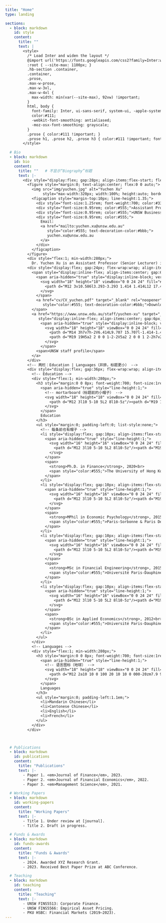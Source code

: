 ```yaml
---
title: "Home"
type: landing

sections:
  - block: markdown
    id: style
    content:
      title: ""
      text: |
        <style>
          /* Load Inter and widen the layout */
          @import url('https://fonts.googleapis.com/css2?family=Inter:wght@400;500;600;700&display=swap');
          :root { --site-max: 1100px; }
          .hb-section .container,
          .container,
          .prose,
          .max-w-prose,
          .max-w-3xl,
          .max-w-4xl {
            max-width: min(var(--site-max), 92vw) !important;
          }
          html, body {
            font-family: Inter, ui-sans-serif, system-ui, -apple-system, "Segoe UI", Roboto, "Helvetica Neue", Arial, sans-serif;
            color:#111;
            -webkit-font-smoothing: antialiased;
            -moz-osx-font-smoothing: grayscale;
          }
          .prose { color:#111 !important; }
          .prose h1, .prose h2, .prose h3 { color:#111 !important; font-weight:700; }
        </style>

  # Bio
  - block: markdown
    id: bio
    content:
      title: ""   # 不显示“Biography”标题
      text: |-
        <div style="display:flex; gap:28px; align-items:flex-start; flex-wrap:wrap;">
          <figure style="margin:0; text-align:center; flex:0 0 auto;">
            <img src="img/yuchen.jpg" alt="Yuchen Xu"
                 style="max-width:320px; width:100%; height:auto; border-radius:8px; display:block;">
            <figcaption style="margin-top:10px; line-height:1.35;">
              <div style="font-size:1.25rem; font-weight:700; color:#334155;">Yuchen XU</div>
              <div style="font-size:0.95rem; color:#555;">Assistant Professor in Finance</div>
              <div style="font-size:0.95rem; color:#555;">UNSW Business School</div>
              <div style="font-size:0.95rem; color:#555;">
                Email:
                <a href="mailto:yuchen.xu@unsw.edu.au"
                   style="color:#555; text-decoration-color:#bbb;">
                   yuchen.xu@unsw.edu.au
                </a>
              </div>
            </figcaption>
          </figure>
          <div style="flex:1; min-width:280px;">
            Dr. Yuchen Xu is an Assistant Professor (Senior Lecturer) in Finance at UNSW Business School. Previously, she was an Assistant Professor at Peking University HSBC Business School. Dr. Xu completed her undergraduate and postgraduate studies in Paris, where she received dual master's degrees in Financial Engineering (2014) and Economic Psychology (2015). After that, she obtained her Ph.D in Finance from the University of Hong Kong (2020). Her research interests span across quantitative financial history and empirical corporate finance. She places special emphasis on identifying the foundational factors that influence the enduring development of finance, in particular at its genesis. Her findings have been published in prestigious international journals, including the <strong><em>Journal of Finance</em></strong>, the <strong><em>Journal of Financial Economics</em></strong>, and <strong><em>Management Science</em></strong> among others.
          <div style="display:flex; gap:24px; flex-wrap:wrap; align-items:center; margin-top:16px;">
            <span style="display:inline-flex; align-items:center; gap:6px;">
              <span aria-hidden="true" style="display:inline-block; vertical-align:-0.15em;">
                <svg width="18" height="18" viewBox="0 0 24 24" fill="#444" xmlns="http://www.w3.org/2000/svg">
                  <path d="M12 3v10.586l3.293-3.293 1.414 1.414L12 17.414l-4.707-4.707 1.414-1.414L11 13.586V3h2zM5 19h14v2H5z"/>
                </svg>
              </span>
              <a href="cv/CV_yuchen.pdf" target="_blank" rel="noopener"
                 style="color:#555; text-decoration-color:#bbb;">Download my CV</a>
            </span>
            <a href="https://www.unsw.edu.au/staff/yuchen-xu" target="_blank" rel="noopener"
               style="display:inline-flex; align-items:center; gap:6px; color:#555; text-decoration-color:#bbb;">
                <span aria-hidden="true" style="display:inline-block; vertical-align:-0.15em;">
                  <svg width="18" height="18" viewBox="0 0 24 24" fill="#444" xmlns="http://www.w3.org/2000/svg">
                    <path d="M14 3h7v7h-2V6.414L9.707 15.707l-1.414-1.414L17.586 5H14V3z"/>
                    <path d="M19 19H5a2 2 0 0 1-2-2V5a2 2 0 0 1 2-2h7v2H5v12h12v-7h2v7a2 2 0 0 1-2 2z"/>
                  </svg>
                </span>
              <span>UNSW staff profile</span>
            </a>
          </div>
          <!-- 两栏：Education | Languages（并排，标题更小） -->
          <div style="display:flex; gap:36px; flex-wrap:wrap; align-items:flex-start; margin-top:18px;">
            <!-- Education -->
            <div style="flex:1; min-width:280px;">
              <h3 style="margin:0 0 8px; font-weight:700; font-size:1rem; line-height:1.5; display:flex; align-items:center; gap:8px;">
                <span aria-hidden="true" style="line-height:1;">
                  <!-- mortarboard（标题前的小帽子） -->
                  <svg width="18" height="18" viewBox="0 0 24 24" fill="#444" xmlns="http://www.w3.org/2000/svg">
                    <path d="M12 3l10 5-10 5L2 8l10-5z"/><path d="M19 11v3c0 3.3-3.58 6-7 6s-7-2.7-7-6v-3l7 3 7-3z"/>
                  </svg>
                </span>
                Education
              </h3>
              <ul style="margin:0; padding-left:0; list-style:none;">
                <!-- 每条前也有帽子 -->
                <li style="display:flex; gap:10px; align-items:flex-start; margin:0 0 10px;">
                  <span aria-hidden="true" style="line-height:1;">
                    <svg width="16" height="16" viewBox="0 0 24 24" fill="#444" xmlns="http://www.w3.org/2000/svg">
                      <path d="M12 3l10 5-10 5L2 8l10-5z"/><path d="M19 11v3c0 3.3-3.58 6-7 6s-7-2.7-7-6v-3l7 3 7-3z"/>
                    </svg>
                  </span>
                  <span>
                    <strong>Ph.D. in Finance</strong>, 2020<br>
                    <span style="color:#555;">The University of Hong Kong</span>
                  </span>
                </li>
                <li style="display:flex; gap:10px; align-items:flex-start; margin:0 0 10px;">
                  <span aria-hidden="true" style="line-height:1;">
                    <svg width="16" height="16" viewBox="0 0 24 24" fill="#444" xmlns="http://www.w3.org/2000/svg">
                      <path d="M12 3l10 5-10 5L2 8l10-5z"/><path d="M19 11v3c0 3.3-3.58 6-7 6s-7-2.7-7-6v-3l7 3 7-3z"/>
                    </svg>
                  </span>
                  <span>
                    <strong>MPhil in Economic Psychology</strong>, 2015<br>
                    <span style="color:#555;">Paris-Sorbonne & Paris Descartes (joint)</span>
                  </span>
                </li>
                <li style="display:flex; gap:10px; align-items:flex-start; margin:0 0 10px;">
                  <span aria-hidden="true" style="line-height:1;">
                    <svg width="16" height="16" viewBox="0 0 24 24" fill="#444" xmlns="http://www.w3.org/2000/svg">
                      <path d="M12 3l10 5-10 5L2 8l10-5z"/><path d="M19 11v3c0 3.3-3.58 6-7 6s-7-2.7-7-6v-3l7 3 7-3z"/>
                    </svg>
                  </span>
                  <span>
                    <strong>MSc in Financial Engineering</strong>, 2015<br>
                    <span style="color:#555;">Université Paris-Dauphine</span>
                  </span>
                </li>
                <li style="display:flex; gap:10px; align-items:flex-start; margin:0;">
                  <span aria-hidden="true" style="line-height:1;">
                    <svg width="16" height="16" viewBox="0 0 24 24" fill="#444" xmlns="http://www.w3.org/2000/svg">
                      <path d="M12 3l10 5-10 5L2 8l10-5z"/><path d="M19 11v3c0 3.3-3.58 6-7 6s-7-2.7-7-6v-3l7 3 7-3z"/>
                    </svg>
                  </span>
                  <span>
                    <strong>BSc in Applied Economics</strong>, 2012<br>
                    <span style="color:#555;">Université Paris-Dauphine</span>
                  </span>
                </li>
              </ul>
            </div>
            <!-- Languages -->
            <div style="flex:1; min-width:280px;">
              <h3 style="margin:0 0 8px; font-weight:700; font-size:1rem; line-height:1.5; display:flex; align-items:center; gap:8px;">
                <span aria-hidden="true" style="line-height:1;">
                  <!-- 语言图标（地球） -->
                  <svg width="18" height="18" viewBox="0 0 24 24" fill="#444" xmlns="http://www.w3.org/2000/svg">
                    <path d="M12 2a10 10 0 100 20 10 10 0 000-20zm7.9 9h-3.1a15.8 15.8 0 01-1.1-4.1A8 8 0 0119.9 11zM12 4a13.6 13.6 0 011.7 5h-3.4A13.6 13.6 0 0112 4zM8.3 6.9A15.7 15.7 0 007.2 11H4.1a8 8 0 014.2-4.1zM4.1 13h3.1c.2 1.4.6 2.8 1.1 4.1A8 8 0 014.1 13zM12 20a13.6 13.6 0 01-1.7-5h3.4A13.6 13.6 0 0112 20zm3.7-2.9c.5-1.3.9-2.7 1.1-4.1h3.1a8 8 0 01-4.2 4.1z"/>
                  </svg>
                </span>
                Languages
              </h3>
              <ul style="margin:0; padding-left:1.1em;">
                <li>Mandarin Chinese</li>
                <li>Cantonese Chinese</li>
                <li>English</li>
                <li>French</li>
              </ul>
            </div>
          </div>



  # Publications
  - block: markdown
    id: publications
    content:
      title: "Publications"
      text: |-
        - Paper 1. <em>Journal of Finance</em>, 2023.  
        - Paper 2. <em>Journal of Financial Economics</em>, 2022.  
        - Paper 3. <em>Management Science</em>, 2021.  

  # Working Papers
  - block: markdown
    id: working-papers
    content:
      title: "Working Papers"
      text: |-
        - Title 1. Under review at [journal].  
        - Title 2. Draft in progress.  

  # Funds & Awards
  - block: markdown
    id: funds-awards
    content:
      title: "Funds & Awards"
      text: |-
        - 2024. Awarded XYZ Research Grant.  
        - 2023. Received Best Paper Prize at ABC Conference.  

  # Teaching
  - block: markdown
    id: teaching
    content:
      title: "Teaching"
      text: |-
        - UNSW FINS5513: Corporate Finance.  
        - UNSW FINS5566: Empirical Asset Pricing.  
        - PKU HSBC: Financial Markets (2019–2023).  
---
```

